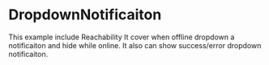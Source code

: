 # DropdownNotificaiton

This example include Reachability 
It cover when offline dropdown a notificaiton and hide while online.
It also can show success/error dropdown notificaiton.
